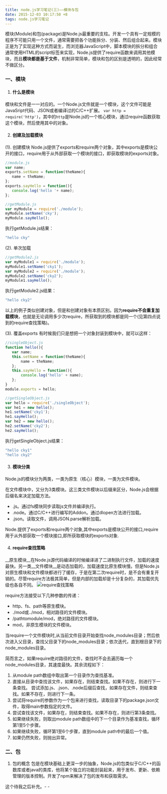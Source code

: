 ```yaml
---
title: node.js学习笔记(三)——模块与包
date: 2015-12-03 10:17:50 +8
tags: node.js学习笔记
---
```

模块(Module)和包(package)是Node.js最重要的支柱。开发一个具有一定规模的程序不可能只用一个文件，通常需要把各个功能拆分、分装、然后组合起来。模块正是为了实现这种方式而诞生，而浏览器JavaScript中，脚本模块的拆分和组合通常使用HTML的script标签来实现，Node.js提供了require函数来调用其他模块，而且**模块都是基于文件**，机制非常简单，模块和包的区别是透明的，因此经常不做区分。
<!-- more  -->
### 一、模块
1. #### 什么是模块
模块和文件是一一对应的。一个Node.js文件就是一个模块，这个文件可能是JavaSript代码、JSON或者编译过的C/C++扩展。
`var http = require('http')`，其中的`http`是Node.js的一个核心模块，通过require函数获取这个模块，然后使用其中的对象。

2. #### 创建及加载模块
 (1). 创建模块
 Node.js提供了exports和require两个对象，其中exports是模块公开的接口，require用于从外部获取一个模块的接口，即获取模块的exports对象。
 ```javascript
 //module.js
var name;
exports.setName = function(theName){
    name = theName;
};
exports.sayHello = function(){
    console.log('hello '+ name);
};
 ```
 ```javascript
 //getModule.js
var myModule = require('./module');
myModule.setName('cky');
myModule.sayHello();
 ```
 执行getModule.js结果：
```javascript
"hello cky"
```
 (2). 单次加载
  ```javascript
 //getModule2.js
var myModule1 = require('./module');
myModule1.setName('cky1');
var myModule2 = require('./module');
myModule2.setName('cky2');
myModule1.sayHello();
```
 执行getModule2.js结果：
```javascript
"hello cky2"
```
  以上的例子类似创建对象，但是和创建对象有本质区别。因为**require不会重复加载模块**，也就是无论调用多少次require，所获取到的模块都是同一个(见第四点说到的require查找策略)。

 (3). 覆盖exports
 有时候我们只是想把一个对象封装到模块中，就可以这样：
 ```javascript
 //singleObject.js
function hello(){
    var name;
    this.setName = function(theName){
        name = theName;
    };
    this.sayHello = function(){
        console.log('hello' + name);
    };
}
module.exports = hello;
 ```
 ```javascript
 //getSingleObject.js
var hello = require('./singleObject');
var he1 = new hello();
he1.setName('cky1');
he1.sayHello();
var he2 = new hello();
he2.setName('cky2');
he2.sayHello();
 ```
 执行getSingleObject.js结果：
```javascript
"hello cky1"
"hello cky2"
```

3. #### 模块分类
 Node.js的模块分为两类，一类为原生（核心）模块，一类为文件模块。

 在文件模块中，又分为3类模块。这三类文件模块以后缀来区分，Node.js会根据后缀名来决定加载方法。

 - .js。通过fs模块同步读取js文件并编译执行。
 - .node。通过C/C++进行编写的Addon。通过dlopen方法进行加载。
 - .json。读取文件，调用JSON.parse解析加载。

 Node.提供了exports和require两个对象,其中exports是模块公开的接口,require用于从外部获取一个模块接口,即所获取模块的exports对象.

4. #### require查找策略
 __原生模块__在Node.js源代码编译的时候编译进了二进制执行文件，加载的速度最快。另一类__文件模块__是动态加载的，加载速度比原生模块慢。但是Node.js对原生模块和文件模块都进行了缓存，于是在第二次require时，是不会有重复开销的。尽管require方法极其简单，但是内部的加载却是十分复杂的，其加载优先级也各自不同。
 ![require查找策略](http://i12.tietuku.com/c914066941701bb7.jpg)

 require方法接受以下几种参数的传递：

 - http、fs、path等原生模块。
 - ./mod或../mod，相对路径的文件模块。
 - /pathtomodule/mod，绝对路径的文件模块。
 - mod，非原生模块的文件模块。

 当require一个文件模块时,从当前文件目录开始查找node_modules目录；然后依次进入父目录，查找父目录下的node_modules目录；依次迭代，直到根目录下的node_modules目录。

 简而言之，如果require绝对路径的文件，查找时不会去遍历每一个node_modules目录，其速度最快。其余流程如下：

 1. 从module path数组中取出第一个目录作为查找基准。
 2. 直接从目录中查找该文件，如果存在，则结束查找。如果不存在，则进行下一条查找。
尝试添加.js、.json、.node后缀后查找，如果存在文件，则结束查找。如果不存在，则进行下一条。
 3. 尝试将require的参数作为一个包来进行查找，读取目录下的package.json文件，取得main参数指定的文件。
 4. 尝试查找该文件，如果存在，则结束查找。如果不存在，则进行第3条查找。
 5. 如果继续失败，则取出module path数组中的下一个目录作为基准查找，循环第1至5个步骤。
 6. 如果继续失败，循环第1至6个步骤，直到module path中的最后一个值。
 7. 如果仍然失败，则抛出异常。

### 二、包
1. 包的概念
    包是在模块基础上更深一步的抽象，Node.js的包类似于C/C++的函数库或者java的类库，他将某个独立的功能封装起来，用于发布、更新、依赖管理的版本控制。开发了npm来解决了包的发布和获取需求。

这个待我之后补充。- -